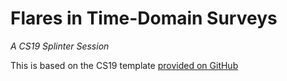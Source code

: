 # Flares in Time-Domain Surveys
*A CS19 Splinter Session*

This is based on the CS19 template [provided on GitHub](https://github.com/astro-alexis/cs19/tree/master/splinters/template)